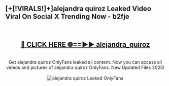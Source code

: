 <h2>[+[!VIRALS!]+]alejandra quiroz Leaked Video Viral On Social X Trending Now - b2fje</h2>
<br>
<div align="center">
<h2><a href="https://libra.edu.pl?alejandra_quiroz" rel="nofollow">🔴 CLICK HERE 🌐==►► alejandra_quiroz</a></h2>
<br>
Get alejandra quiroz OnlyFans leaked all content. Now you can access all videos and pictures of alejandra quiroz OnlyFans. New Updated Files 2025!
<br>
<br>
<a href="https://libra.edu.pl?alejandra_quiroz" rel="nofollow" data-target="animated-image.originalLink"><img src="https://i.ibb.co.com/WyWwxjT/player-gif2.gif" alt="alejandra quiroz Leaked OnlyFans" style="max-width: 100%; display: inline-block;" data-target="animated-image.originalImage"></a>
</div>
<br>